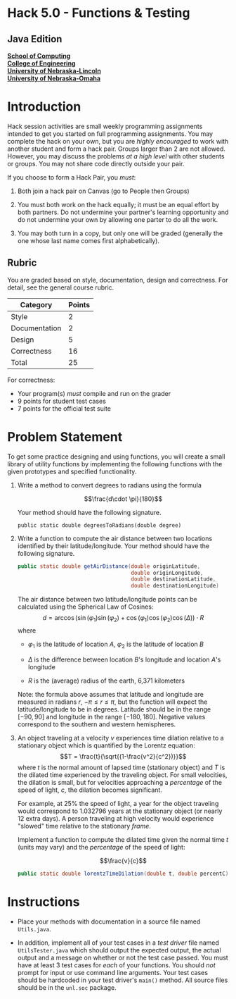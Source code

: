 # Hack 5.0 - Functions & Testing
## Java Edition
**[School of Computing](https://computing.unl.edu/)**  
**[College of Engineering](https://engineering.unl.edu/)**  
**[University of Nebraska-Lincoln](https://unl.edu)**  
**[University of Nebraska-Omaha](https://http://unomaha.edu/)**  

# Introduction

Hack session activities are small weekly programming assignments
intended to get you started on full programming assignments. You may
complete the hack on your own, but you are *highly encouraged* to work
with another student and form a hack pair. Groups larger than 2 are not
allowed. However, you may discuss the problems *at a high level* with
other students or groups. You may not share code directly outside your
pair.

If you choose to form a Hack Pair, you *must*:

1.  Both join a hack pair on Canvas (go to People then Groups)

2.  You must both work on the hack equally; it must be an equal effort
    by both partners. Do not undermine your partner's learning
    opportunity and do not undermine your own by allowing one parter to
    do all the work.

3.  You may both turn in a copy, but only one will be graded (generally
    the one whose last name comes first alphabetically).

## Rubric

You are graded based on style, documentation, design and correctness.
For detail, see the general course rubric.

| Category      | Points |
|---------------|--------|
| Style         | 2      |
| Documentation | 2      |
| Design        | 5      |
| Correctness   | 16     |
| Total         | 25     |

For correctness:
 - Your program(s) *must* compile and run on the grader
 - 9 points for student test cases
 - 7 points for the official test suite

# Problem Statement

To get some practice designing and using functions, you will create a
small library of utility functions by implementing the following
functions with the given prototypes and specified functionality.

1.  Write a method to convert degrees to radians using the formula

    $$\frac{d\cdot \pi}{180}$$

    Your method should have the following signature.

    `public static double degreesToRadians(double degree)`

2.  Write a function to compute the air distance between two locations
    identified by their latitude/longitude. Your method should have the
    following signature.

    ``` java
    public static double getAirDistance(double originLatitude,
                                        double originLongitude,
                                        double destinationLatitude,
                                        double destinationLongitude)
    ```

    The air distance between two latitude/longitude points can be
    calculated using the Spherical Law of Cosines:
    $$d = \arccos{(\sin(\varphi_1) \sin(\varphi_2) + \cos(\varphi_1) \cos(\varphi_2) \cos(\Delta) )} \cdot R$$
    where

    -   $\varphi_1$ is the latitude of location $A$, $\varphi_2$ is the
        latitude of location $B$

    -   $\Delta$ is the difference between location $B$'s longitude and
        location $A$'s longitude

    -   $R$ is the (average) radius of the earth, 6,371 kilometers

    Note: the formula above assumes that latitude and longitude are
    measured in radians $r$, $-\pi \leq r \leq \pi$, but the function
    will expect the latitude/longitude to be in degrees. Latitude should
    be in the range $[-90, 90]$ and longitude in the range
    $[-180, 180]$. Negative values correspond to the southern and
    western hemispheres.

3.  An object traveling at a velocity $v$ experiences time dilation
    relative to a stationary object which is quantified by the Lorentz
    equation: $$T = \frac{t}{\sqrt{(1-\frac{v^2}{c^2})}}$$ where $t$ is
    the normal amount of lapsed time (stationary object) and $T$ is the
    dilated time experienced by the traveling object. For small
    velocities, the dilation is small, but for velocities approaching a
    *percentage* of the speed of light, $c$, the dilation becomes
    significant.

    For example, at 25% the speed of light, a year for the object
    traveling would correspond to 1.032796 years at the stationary
    object (or nearly 12 extra days). A person traveling at high
    velocity would experience "slowed" time relative to the stationary
    *frame*.

    Implement a function to compute the dilated time given the normal
    time $t$ (units may vary) and the *percentage* of the speed of light:

    $$\frac{v}{c}$$

    ``` java
    public static double lorentzTimeDilation(double t, double percentC);
    ```

# Instructions

-   Place your methods with documentation in a source file named
    `Utils.java`.

-   In addition, implement all of your test cases in a *test driver*
    file named `UtilsTester.java` which should output the
    expected output, the actual output and a message on whether or not
    the test case passed. You must have at least 3 test cases for *each*
    of your functions. You should *not* prompt for input or use command
    line arguments. Your test cases should be hardcoded in your test
    driver's `main()` method.  All source files should be in the
    `unl.soc` package.
